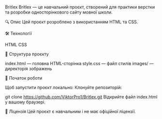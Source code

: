 Britlex
Britlex — це навчальний проєкт, створений для практики верстки та розробки односторінкового сайту мовної школи.​

🔍 Опис
Цей проєкт розроблено з використанням HTML та CSS.​

🛠️ Технології

HTML
CSS​

📁 Структура проєкту

index.html — головна HTML-сторінка
style.css — файл стилів
images/ — директорія зображень​

🚀 Початок роботи

Щоб запустити проєкт локально:​
Клонуйте репозиторій:​

git clone https://github.com/ViktorPro1/Britlex.git
Відкрийте файл index.html у вашому браузері.​

📄 Ліцензія
Цей проєкт є навчальним і не має офіційної ліцензії.

